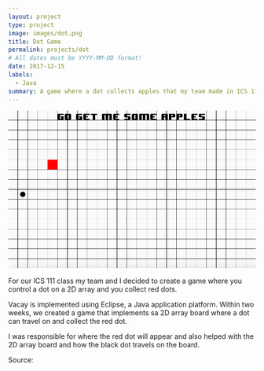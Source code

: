 ```yaml
---
layout: project
type: project
image: images/dot.png
title: Dot Game
permalink: projects/dot
# All dates must be YYYY-MM-DD format!
date: 2017-12-15
labels:
  - Java
summary: A game where a dot collects apples that my team made in ICS 111.
---
```


<img class="ui medium right floated rounded image" src="../images/dot.png">

For our ICS 111 class my team and I decided to create a game where you control a dot on a 2D array and you collect red dots.

Vacay is implemented using Eclipse, a Java application platform. Within two weeks, we created a game that implements sa 2D array board where a dot can travel on and collect the red dot.

I was responsible for where the red dot will appear and also helped with the 2D array board and how the black dot travels on the board. 
 
Source: <a ref="https://www.youtube.com/watch?v=sG2sjBAMj9s">

